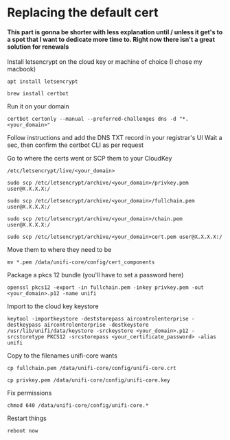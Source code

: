 # Replacing the default cert

#### This part is gonna be shorter with less explanation until / unless it get's to a spot that I want to dedicate more time to. Right now there isn't a great solution for renewals

Install letsencrypt on the cloud key or machine of choice (I chose my macbook)

`apt install letsencrypt`

`brew install certbot`


Run it on your domain

`certbot certonly --manual --preferred-challenges dns -d "*.<your_domain>"`


Follow instructions and add the DNS TXT record in your registrar's UI
Wait a sec, then confirm the certbot CLI as per request


Go to where the certs went or SCP them to your CloudKey

`/etc/letsencrypt/live/<your_domain>`

`sudo scp /etc/letsencrypt/archive/<your_domain>/privkey.pem user@X.X.X.X:/`

`sudo scp /etc/letsencrypt/archive/<your_domain>/fullchain.pem user@X.X.X.X:/`

`sudo scp /etc/letsencrypt/archive/<your_domain>/chain.pem user@X.X.X.X:/`

`sudo scp /etc/letsencrypt/archive/<your_domain>cert.pem user@X.X.X.X:/`


Move them to where they need to be

`mv *.pem /data/unifi-core/config/cert_components`


Package a pkcs 12 bundle (you'll have to set a password here)

`openssl pkcs12 -export -in fullchain.pem -inkey privkey.pem -out <your_domain>.p12 -name unifi`


Import to the cloud key keystore

`keytool -importkeystore -deststorepass aircontrolenterprise -destkeypass aircontrolenterprise -destkeystore /usr/lib/unifi/data/keystore -srckeystore <your_domain>.p12 -srcstoretype PKCS12 -srcstorepass <your_certificate_password> -alias unifi`


Copy to the filenames unifi-core wants

`cp fullchain.pem /data/unifi-core/config/unifi-core.crt`

`cp privkey.pem /data/unifi-core/config/unifi-core.key`


Fix permissions

`chmod 640 /data/unifi-core/config/unifi-core.*`

Restart things

`reboot now`
